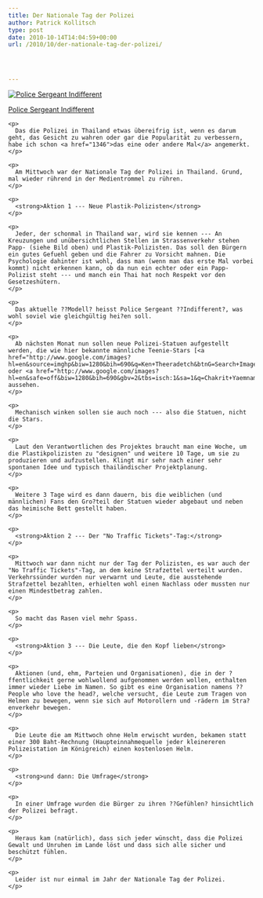 ```yaml
---
title: Der Nationale Tag der Polizei
author: Patrick Kollitsch
type: post
date: 2010-10-14T14:04:59+00:00
url: /2010/10/der-nationale-tag-der-polizei/




---
```

<div class="media image">
  <a href="http://www.flickr.com/photos/schreibblogade/64437533/" title="Police Sergeant Indifferent"><img src="//farm1.static.flickr.com/25/64437533_1cd42bd2bb.jpg" alt="Police Sergeant Indifferent" /></p> 
  
  <p>
    Police Sergeant Indifferent
  </p>
  
  <p>
    </a></div> 
    
    <p>
      Das die Polizei in Thailand etwas übereifrig ist, wenn es darum geht, das Gesicht zu wahren oder gar die Popularität zu verbessern, habe ich schon <a href="1346">das eine oder andere Mal</a> angemerkt.
    </p>
    
    <p>
      Am Mittwoch war der Nationale Tag der Polizei in Thailand. Grund, mal wieder rührend in der Medientrommel zu rühren.
    </p>
    
    <p>
      <strong>Aktion 1 --- Neue Plastik-Polizisten</strong>
    </p>
    
    <p>
      Jeder, der schonmal in Thailand war, wird sie kennen --- An Kreuzungen und unübersichtlichen Stellen im Strassenverkehr stehen Papp- (siehe Bild oben) und Plastik-Polizisten. Das soll den Bürgern ein gutes Gefuehl geben und die Fahrer zu Vorsicht mahnen. Die Psychologie dahinter ist wohl, dass man (wenn man das erste Mal vorbei kommt) nicht erkennen kann, ob da nun ein echter oder ein Papp-Polizist steht --- und manch ein Thai hat noch Respekt vor den Gesetzeshütern.
    </p>
    
    <p>
      Das aktuelle ??Modell? heisst Police Sergeant ??Indifferent?, was wohl soviel wie gleichgültig hei?en soll.
    </p>
    
    <p>
      Ab nächsten Monat nun sollen neue Polizei-Statuen aufgestellt werden, die wie hier bekannte männliche Teenie-Stars [<a href="http://www.google.com/images?hl=en&source=imghp&biw=1280&bih=690&q=Ken+Theeradetch&btnG=Search+Images&gbv=2&aq=f&aqi=&aql=&oq=&gs_rfai">1</a> oder <a href="http://www.google.com/images?hl=en&safe=off&biw=1280&bih=690&gbv=2&tbs=isch:1&sa=1&q=Chakrit+Yaemnam&btnG=Search&aq=f&aqi=&aql=&oq=&gs_rfai">2</a>] aussehen.
    </p>
    
    <p>
      Mechanisch winken sollen sie auch noch --- also die Statuen, nicht die Stars.
    </p>
    
    <p>
      Laut den Verantwortlichen des Projektes braucht man eine Woche, um die Plastikpolizisten zu "designen" und weitere 10 Tage, um sie zu produzieren und aufzustellen. Klingt mir sehr nach einer sehr spontanen Idee und typisch thailändischer Projektplanung.
    </p>
    
    <p>
      Weitere 3 Tage wird es dann dauern, bis die weiblichen (und männlichen) Fans den Gro?teil der Statuen wieder abgebaut und neben das heimische Bett gestellt haben.
    </p>
    
    <p>
      <strong>Aktion 2 --- Der "No Traffic Tickets"-Tag:</strong>
    </p>
    
    <p>
      Mittwoch war dann nicht nur der Tag der Polizisten, es war auch der "No Traffic Tickets"-Tag, an dem keine Strafzettel verteilt wurden. Verkehrssünder wurden nur verwarnt und Leute, die ausstehende Strafzettel bezahlten, erhielten wohl einen Nachlass oder mussten nur einen Mindestbetrag zahlen.
    </p>
    
    <p>
      So macht das Rasen viel mehr Spass.
    </p>
    
    <p>
      <strong>Aktion 3 --- Die Leute, die den Kopf lieben</strong>
    </p>
    
    <p>
      Aktionen (und, ehm, Parteien und Organisationen), die in der ?ffentlichkeit gerne wohlwollend aufgenommen werden wollen, enthalten immer wieder Liebe im Namen. So gibt es eine Organisation namens ??People who love the head?, welche versucht, die Leute zum Tragen von Helmen zu bewegen, wenn sie sich auf Motorollern und -rädern im Stra?enverkehr bewegen.
    </p>
    
    <p>
      Die Leute die am Mittwoch ohne Helm erwischt wurden, bekamen statt einer 300 Baht-Rechnung (Haupteinnahmequelle jeder kleinereren Polizeistation im Königreich) einen kostenlosen Helm.
    </p>
    
    <p>
      <strong>und dann: Die Umfrage</strong>
    </p>
    
    <p>
      In einer Umfrage wurden die Bürger zu ihren ??Gefühlen? hinsichtlich der Polizei befragt.
    </p>
    
    <p>
      Heraus kam (natürlich), dass sich jeder wünscht, dass die Polizei Gewalt und Unruhen im Lande löst und dass sich alle sicher und beschützt fühlen.
    </p>
    
    <p>
      Leider ist nur einmal im Jahr der Nationale Tag der Polizei.
    </p>